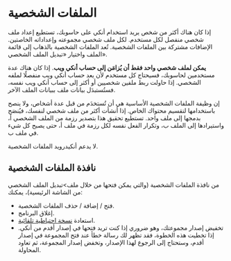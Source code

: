 # الملفات الشخصية

إذا كان هناك أكثر من شخص يريد استخدام أنكي على حاسوبك، تستطيع إعداد ملف شخصي منفصل
لكل مستخدم. لكل ملف شخصي مجموعته وإعداداته الخاصتين. الإضافات مشتركة بين الملفات الشخصية.
تُعد الملفات الشخصية بالذهاب إلى قائمة الملف واختيار «تبديل الملف الشخصي».

**يمكن لملف شخصي واحد فقط أن يُزامَن إلى حساب أنكي ويب**.
إذا كان هناك عدة مستخدمين لحاسوبك، فسيحتاج كل مستخدم لأن يعد حساب أنكي ويب منفصلًا
لملفه الشخصي. إذا حاولت ربط ملفين شخصيين أو أكثر إلى حساب أنكي ويب نفسه، فستُستبدَل بيانات ملف ببيانات الملف الآخر.

إن وظيفة الملفات الشخصية الأساسية هي أن تُستخدَم من قبل عدة أشخاص، ولا ينصح باستخدامها
لتقسيم محتواك الخاص.
إذا أنشأت أكثر من ملف شخصي لنفسك، فيُنصَح بدمجها إلى ملف واحد. تستطيع تحقيق هذا
بتصدير رزمة من الملف الشخصي أ، واستيرادها إلى الملف ب، وتكرار الفعل نفسه لكل رزمة في ملف أ،
حتى يصبح كل شيء في ملف ب.

لا يدعم أنكيدرويد الملفات الشخصية.

## نافذة الملفات الشخصية
من نافذة الملفات الشخصية (والتي يمكن فتحها من خلال ملف>تبديل الملف الشخصي من الشاشة الرئيسية)، يمكنك:
- فتح / إضافة / حذف الملفات الشخصية.
- إغلاق البرنامج.
- استعادة [نسخة احتياطية تلقائية](./files.md#النسخ-الاحتياطية).
- تخفيض إصدار مجموعتك، وهو ضروري إذا كنت تريد فتحها في إصدار أقدم من أنكي.
  إذا تخطيت هذه الخطوة، فقد تظهر لك رسالة خطأ عند فتح المجموعة في إصدار أقدم،
  وستحتاج إلى الرجوع لهذا الإصدار، وتخفض إصدار المجموعة، ثم تعاود المحاولة.
